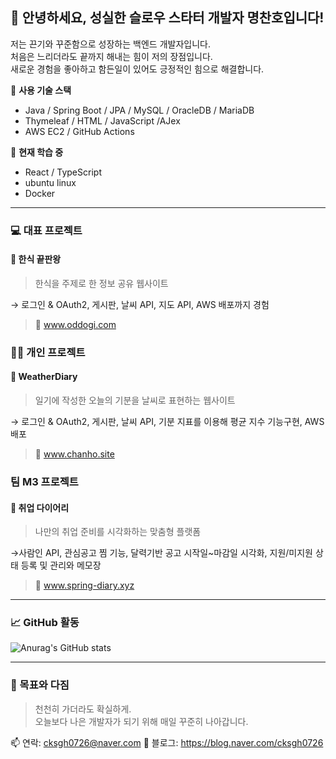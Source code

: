 ## 👋 안녕하세요, 성실한 슬로우 스타터 개발자 명찬호입니다!

저는 끈기와 꾸준함으로 성장하는 백엔드 개발자입니다.  
처음은 느리더라도 끝까지 해내는 힘이 저의 장점입니다.  
새로운 경험을 좋아하고 함든일이 있어도 긍정적인 힘으로 해결합니다.

📌 **사용 기술 스택**  
- Java / Spring Boot / JPA / MySQL / OracleDB / MariaDB
- Thymeleaf / HTML / JavaScript /AJex 
- AWS EC2 / GitHub Actions

🧐 **현재 학습 중**  
- React / TypeScript
- ubuntu linux
- Docker

---


### 💻 대표 프로젝트
#### 🥘 한식 끝판왕
> 한식을 주제로 한 정보 공유 웹사이트
> 
→ 로그인 & OAuth2, 게시판, 날씨 API, 지도 API, AWS 배포까지 경험
> 
> 
> 🛜 www.oddogi.com


### 👨‍💻 개인 프로젝트
#### 📔 WeatherDiary
> 일기에 작성한 오늘의 기분을 날씨로 표현하는 웹사이트
>   
→ 로그인 & OAuth2, 게시판, 날씨 API, 기분 지표를 이용해 평균 지수 기능구현,  AWS 배포
> 
> 
> 🛜 www.chanho.site


### 팀 M3 프로젝트
#### 📘 취업 다이어리 
> 나만의 취업 준비를 시각화하는 맞춤형 플랫폼
> 
→사람인 API, 관심공고 찜 기능, 달력기반 공고 시작일~마감일 시각화, 지원/미지원 상태 등록 및 관리와 메모장
> 
> 
> 🛜 www.spring-diary.xyz


---

### 📈 GitHub 활동
![Anurag's GitHub stats](https://github-readme-stats.vercel.app/api?username=ppoonqing&show_icons=true&theme=tokyonight)

---

### 🧭 목표와 다짐
> 천천히 가더라도 확실하게.  
> 오늘보다 나은 개발자가 되기 위해 매일 꾸준히 나아갑니다.

📫 연락: cksgh0726@naver.com
📝 블로그: https://blog.naver.com/cksgh0726
